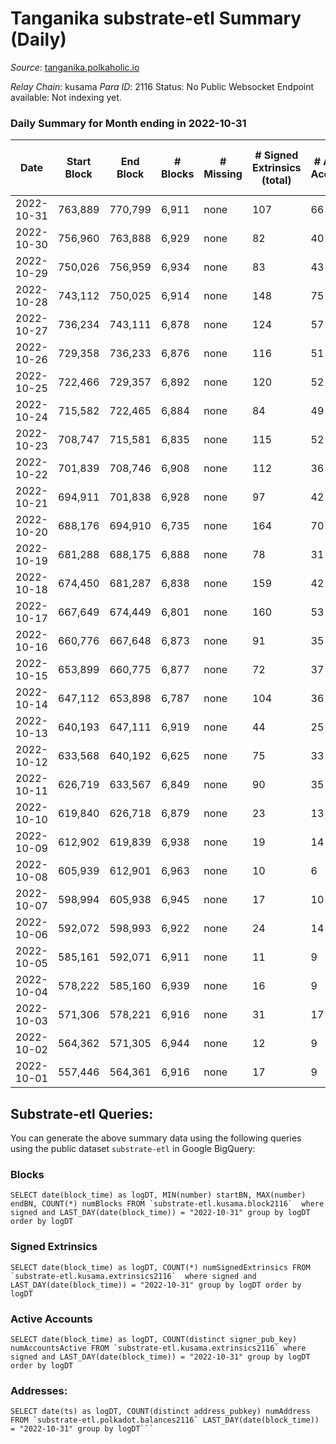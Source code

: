 # Tanganika substrate-etl Summary (Daily)

_Source_: [tanganika.polkaholic.io](https://tanganika.polkaholic.io)

*Relay Chain*: kusama
*Para ID*: 2116
Status: No Public Websocket Endpoint available: Not indexing yet.


### Daily Summary for Month ending in 2022-10-31


| Date | Start Block | End Block | # Blocks | # Missing | # Signed Extrinsics (total) | # Active Accounts | # Addresses with Balances | # Events | # Transfers | # XCM Transfers In | # XCM Transfers Out |
| ---- | ----------- | --------- | -------- | --------- | --------------------------- | ----------------- | ------------------------- | -------- | ----------- | ------------------ | ------------------- |
| 2022-10-31 | 763,889 | 770,799 | 6,911 | none | 107 | 66 | 3,033 | 95,770 | 98  |   |   |
| 2022-10-30 | 756,960 | 763,888 | 6,929 | none | 82 | 40 | 3,029 | 95,702 | 77  |   |   |
| 2022-10-29 | 750,026 | 756,959 | 6,934 | none | 83 | 43 |  | 94,956 | 79  |   |   |
| 2022-10-28 | 743,112 | 750,025 | 6,914 | none | 148 | 75 |  | 95,025 | 138  |   |   |
| 2022-10-27 | 736,234 | 743,111 | 6,878 | none | 124 | 57 |  | 94,477 | 112  |   |   |
| 2022-10-26 | 729,358 | 736,233 | 6,876 | none | 116 | 51 | 3,006 | 92,752 | 100  |   |   |
| 2022-10-25 | 722,466 | 729,357 | 6,892 | none | 120 | 52 | 3,000 | 92,619 | 87  |   |   |
| 2022-10-24 | 715,582 | 722,465 | 6,884 | none | 84 | 49 | 2,998 | 91,159 | 66  |   |   |
| 2022-10-23 | 708,747 | 715,581 | 6,835 | none | 115 | 52 |  | 89,672 | 72  |   |   |
| 2022-10-22 | 701,839 | 708,746 | 6,908 | none | 112 | 36 | 2,986 | 89,433 | 61  |   |   |
| 2022-10-21 | 694,911 | 701,838 | 6,928 | none | 97 | 42 |  | 87,712 | 46  |   |   |
| 2022-10-20 | 688,176 | 694,910 | 6,735 | none | 164 | 70 |  | 84,438 | 105  |   |   |
| 2022-10-19 | 681,288 | 688,175 | 6,888 | none | 78 | 31 |  | 78,966 | 38  |   |   |
| 2022-10-18 | 674,450 | 681,287 | 6,838 | none | 159 | 42 | 2,959 | 73,421 | 45  |   |   |
| 2022-10-17 | 667,649 | 674,449 | 6,801 | none | 160 | 53 | 2,951 | 61,447 | 76  |   |   |
| 2022-10-16 | 660,776 | 667,648 | 6,873 | none | 91 | 35 | 2,934 | 56,353 | 55  |   |   |
| 2022-10-15 | 653,899 | 660,775 | 6,877 | none | 72 | 37 | 2,927 | 53,624 | 49  |   |   |
| 2022-10-14 | 647,112 | 653,898 | 6,787 | none | 104 | 36 | 2,920 | 53,218 | 45  |   |   |
| 2022-10-13 | 640,193 | 647,111 | 6,919 | none | 44 | 25 |  | 54,174 | 24  |   |   |
| 2022-10-12 | 633,568 | 640,192 | 6,625 | none | 75 | 33 | 2,907 | 53,466 | 36  |   |   |
| 2022-10-11 | 626,719 | 633,567 | 6,849 | none | 90 | 35 | 2,899 | 33,649 | 42  |   |   |
| 2022-10-10 | 619,840 | 626,718 | 6,879 | none | 23 | 13 | 2,884 | 14,043 | 20  |   |   |
| 2022-10-09 | 612,902 | 619,839 | 6,938 | none | 19 | 14 | 2,881 | 14,138 | 17  |   |   |
| 2022-10-08 | 605,939 | 612,901 | 6,963 | none | 10 | 6 | 2,879 | 14,135 | 10  |   |   |
| 2022-10-07 | 598,994 | 605,938 | 6,945 | none | 17 | 10 | 2,876 | 14,139 | 17  |   |   |
| 2022-10-06 | 592,072 | 598,993 | 6,922 | none | 24 | 14 | 2,874 | 14,139 | 24  |   |   |
| 2022-10-05 | 585,161 | 592,071 | 6,911 | none | 11 | 9 | 2,869 | 14,033 | 11  |   |   |
| 2022-10-04 | 578,222 | 585,160 | 6,939 | none | 16 | 9 |  | 14,124 | 16  |   |   |
| 2022-10-03 | 571,306 | 578,221 | 6,916 | none | 31 | 17 |  | 14,175 | 31  |   |   |
| 2022-10-02 | 564,362 | 571,305 | 6,944 | none | 12 | 9 |  | 14,106 | 12  |   |   |
| 2022-10-01 | 557,446 | 564,361 | 6,916 | none | 17 | 9 |  | 14,082 | 17  |   |   |

## Substrate-etl Queries:
You can generate the above summary data using the following queries using the public dataset `substrate-etl` in Google BigQuery:


### Blocks
```
SELECT date(block_time) as logDT, MIN(number) startBN, MAX(number) endBN, COUNT(*) numBlocks FROM `substrate-etl.kusama.block2116`  where signed and LAST_DAY(date(block_time)) = "2022-10-31" group by logDT order by logDT
```


### Signed Extrinsics
```
SELECT date(block_time) as logDT, COUNT(*) numSignedExtrinsics FROM `substrate-etl.kusama.extrinsics2116`  where signed and LAST_DAY(date(block_time)) = "2022-10-31" group by logDT order by logDT
```


### Active Accounts
```
SELECT date(block_time) as logDT, COUNT(distinct signer_pub_key) numAccountsActive FROM `substrate-etl.kusama.extrinsics2116` where signed and LAST_DAY(date(block_time)) = "2022-10-31" group by logDT order by logDT
```


### Addresses:
```
SELECT date(ts) as logDT, COUNT(distinct address_pubkey) numAddress FROM `substrate-etl.polkadot.balances2116` LAST_DAY(date(block_time)) = "2022-10-31" group by logDT```

